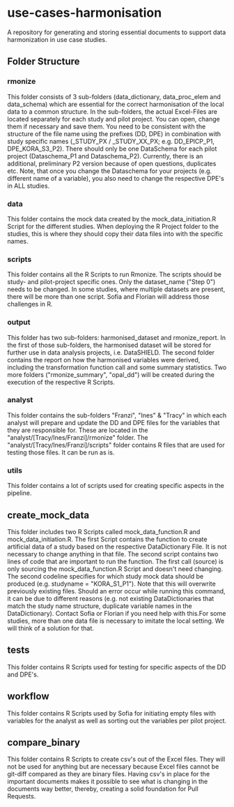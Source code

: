# use-cases-harmonisation

A repository for generating and storing essential documents to support data harmonization in use case studies.

## Folder Structure

### rmonize
This folder consists of 3 sub-folders (data_dictionary, data_proc_elem and data_schema) which are essential for the
correct harmonisation of the local data to a common structure. In the sub-folders, the actual Excel-Files are located
separately for each study and pilot project. You can open, change them if necessary and save them. You need to be
consistent with the structure of the file name using the prefixes (DD, DPE) in combination with study specific
names (_STUDY_PX / _STUDY_XX_PX; e.g. DD_EPICP_P1, DPE_KORA_S3_P2). There should only be one DataSchema for each pilot
project (Dataschema_P1 and Dataschema_P2). Currently, there is an additional, preliminary P2 version because of open
questions, duplicates etc. Note, that once you change the Dataschema for your projects (e.g. different name of a 
variable), you also need to change the respective DPE's in ALL studies. 

### data
This folder contains the mock data created by the mock_data_initiation.R Script for the different studies. When deploying
the R Project folder to the studies, this is where they should copy their data files into with the specific names.

### scripts
This folder contains all the R Scripts to run Rmonize. The scripts should be study- and pilot-project specific ones. Only
the dataset_name ("Step 0") needs to be changed. In some studies, where multiple datasets are present, there will be more
than one script. Sofia and Florian will address those challenges in R.

### output
This folder has two sub-folders: harmonised_dataset and rmonize_report. In the first of those sub-folders, the harmonised
dataset will be stored for further use in data analysis projects, i.e. DataSHIELD. The second folder contains the report
on how the harmonised variables were derived, including the transformation function call and some summary statistics. Two
more folders ("rmonize_summary", "opal_dd") will be created during the execution of the respective R Scripts.

### analyst
This folder contains the sub-folders "Franzi", "Ines" & "Tracy" in which each analyst will prepare and update the DD and DPE 
files for the variables that they are responsible for. These are located in the "analyst/[Tracy/Ines/Franzi]/rmonize" folder.
The "analyst/[Tracy/Ines/Franzi]/scripts" folder contains R files that are used for testing those files. It can be run as is.

### utils
This folder contains a lot of scripts used for creating specific aspects in the pipeline.

## create_mock_data 
This folder includes two R Scripts called mock_data_function.R and mock_data_initiation.R. The first Script contains
the function to create artificial data of a study based on the respective DataDictionary File. It is not necessary to
change anything in that file.
The second script contains two lines of code that are important to run the function. The first call (source) is only
sourcing the mock_data_function.R Script and doesn't need changing. The second codeline specifies for which study
mock data should be produced (e.g. studyname = "KORA_S1_P1"). Note that this will overwrite previously existing files.
Should an error occur while running this command, it can be due to different reasons (e.g. not existing DataDictionaries
that match the study name structure, duplicate variable names in the DataDictionary). Contact Sofia or Florian if
you need help with this.For some studies, more than one data file is necessary to imitate the local setting. We will think
of a solution for that.

## tests
This folder contains R Scripts used for testing for specific aspects of the DD and DPE's.

## workflow
This folder contains R Scripts used by Sofia for initiating empty files with variables for the analyst as well as sorting
out the variables per pilot project.

## compare_binary
This folder contains R Scripts to create csv's out of the Excel files. They will not be used for anything but are necessary
because Excel files cannot be git-diff compared as they are binary files. Having csv's in place for the important documents
makes it possible to see what is changing in the documents way better, thereby, creating a solid foundation for Pull Requests.

